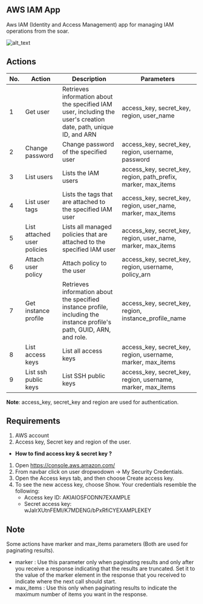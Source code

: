 ## AWS IAM App
Aws IAM (Identity and Access Management) app for managing IAM operations from the soar.

![alt_text](https://github.com/Shashankgupta200/Soar/python-apps/blob/master/aws-iam/1.0.0/aws-iam.png?raw=true)

## Actions

| No. | Action | Description | Parameters |
|-----|--------|-------------|------------|
|1 | Get user | Retrieves information about the specified IAM user, including the user's creation date, path, unique ID, and ARN | access_key, secret_key, region, user_name
|2 | Change password | Change password of the specified user | access_key, secret_key, region, username, password
|3 | List users | Lists the IAM users | access_key, secret_key, region, path_prefix, marker, max_items
|4 | List user tags | Lists the tags that are attached to the specified IAM user | access_key, secret_key, region, user_name, marker, max_items
|5 | List attached user policies | Lists all managed policies that are attached to the specified IAM user | access_key, secret_key, region, user_name, marker, max_items
|6 | Attach user policy | Attach policy to the user | access_key, secret_key, region, username, policy_arn
|7 | Get instance profile | Retrieves information about the specified instance profile, including the instance profile's path, GUID, ARN, and role. | access_key, secret_key, region, instance_profile_name
|8 | List access keys | List all access keys | access_key, secret_key, region, username, marker, max_items
|9 | List ssh public keys | List SSH public keys | access_key, secret_key, region, username, marker, max_items

__Note__: access_key, secret_key and region are used for authentication.

## Requirements

1. AWS account
2. Access key, Secret key and region of the user. 

- __How to find access key & secret key ?__
1. Open https://console.aws.amazon.com/
2. From navbar click on user dropwodown &#8594; My Security Credentials.
3. Open the Access keys tab, and then choose Create access key.
4. To see the new access key, choose Show. Your credentials resemble the following:
   - Access key ID: AKIAIOSFODNN7EXAMPLE
   - Secret access key: wJalrXUtnFEMI/K7MDENG/bPxRfiCYEXAMPLEKEY
 
 ## Note
 Some actions have marker and max_items parameters (Both are used for paginating results).
 - marker : Use this parameter only when paginating results and only after you receive a response indicating that the results are truncated. Set it to the value of the marker element in the response that you received to indicate where the next call should start.
 - max_items : Use this only when paginating results to indicate the maximum number of items you want in the response.
